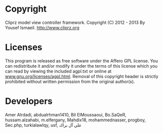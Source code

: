 Copyright
=========
Cliprz model view controller framework.
Copyright (C) 2012 - 2013 By Yousef Ismaeil.
http://www.cliprz.org

Licenses
========

This program is released as free software under the Affero GPL license. You can redistribute it and/or modify it under the terms of this license which you can read by viewing the included agpl.txt or online at www.gnu.org/licenses/agpl.html. Removal of this copyright header is strictly prohibited without written permission from the original author(s).

Developers
==========

Amer Alrdadi, abdualrhman1410, Bil ElMoussaoui, Bo.SaQeR, hussam.alzahabi, m.elfergany, Mahdix18, mohammednasser, progboy, Sec.php, turkialawlqy, usf, علي آل براك

